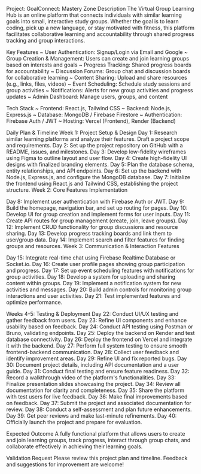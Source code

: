 Project: GoalConnect: Mastery Zone
Description
The Virtual Group Learning Hub is an online platform that connects individuals with similar learning goals into small, interactive study groups. Whether the goal is to learn coding, pick up a new language, or stay motivated with fitness, this platform facilitates collaborative learning and accountability through shared progress tracking and group interactions.

Key Features
~ User Authentication: Signup/Login via Email and Google
~ Group Creation & Management: Users can create and join learning groups based on interests and goals
~ Progress Tracking: Shared progress boards for accountability
~ Discussion Forums: Group chat and discussion boards for collaborative learning
~ Content Sharing: Upload and share resources (e.g., links, files, videos)
~ Event Scheduling: Schedule study sessions and group activities
~ Notifications: Alerts for new group activities and progress updates
~ Admin Dashboard: Manage users, groups, and content

Tech Stack
~ Frontend: React.js, Tailwind CSS
~ Backend: Node.js, Express.js
~ Database: MongoDB / Firebase Firestore
~ Authentication: Firebase Auth / JWT
~ Hosting: Vercel (Frontend), Render (Backend)

Daily Plan & Timeline
Week 1: Project Setup & Design
Day 1: Research similar learning platforms and analyze their features. Draft a project scope and requirements.
Day 2: Set up the project repository on GitHub with a README, issues, and milestones.
Day 3: Develop low-fidelity wireframes using Figma to outline layout and user flow.
Day 4: Create high-fidelity UI designs with finalized branding elements.
Day 5: Plan the database schema, entity relationships, and API endpoints.
Day 6: Set up the backend with Node.js, Express.js, and configure the MongoDB database.
Day 7: Initialize the frontend using React.js and Tailwind CSS, establishing the project structure.
Week 2: Core Features Implementation

Day 8: Implement user authentication with Firebase Auth or JWT.
Day 9: Build the homepage, navigation bar, and set up routing for pages.
Day 10: Develop UI for group creation and implement forms for user inputs.
Day 11: Create API routes for group management (create, join, leave groups).
Day 12: Implement CRUD functionality for group discussions and resource sharing.
Day 13: Develop progress tracking boards and link them to user/group data.
Day 14: Implement search and filter features for finding groups and resources.
Week 3: Communication & Interaction Features

Day 15: Integrate real-time chat using Firebase Realtime Database or Socket.io.
Day 16: Create user profile pages showing group participation and progress.
Day 17: Set up event scheduling features with notifications for group activities.
Day 18: Develop a system for uploading and sharing content within groups.
Day 19: Implement a notification system for new activities and messages.
Day 20: Build admin controls for monitoring group interactions and user activities.
Day 21: Test implemented features and optimize performance.

Weeks 4-5: Testing & Deployment
Day 22: Conduct UI/UX testing and gather feedback from users.
Day 23: Refine UI components and enhance usability based on feedback.
Day 24: Conduct API testing using Postman or Bruno, validating endpoints.
Day 25: Deploy the backend on Render and test database connectivity.
Day 26: Deploy the frontend on Vercel and integrate it with the backend.
Day 27: Perform full system testing to ensure smooth frontend-backend communication.
Day 28: Collect user feedback and identify improvement areas.
Day 29: Refine UI and fix reported bugs.
Day 30: Document project details, including API documentation and a user guide.
Day 31: Conduct final testing and ensure feature readiness.
Day 32: Record a walkthrough video of the platform's functionalities.
Day 33: Finalize presentation slides showcasing the project.
Day 34: Review all documentation for clarity and completeness.
Day 35: Share the platform with test users for live feedback.
Day 36: Make final improvements based on feedback.
Day 37: Submit the project and associated documentation for review.
Day 38: Conduct a self-assessment and plan future enhancements.
Day 39: Get peer reviews and make last-minute refinements.
Day 40: Officially launch the project and prepare for evaluation.


Expected Outcome
A fully functional platform that allows users to create and join learning groups, track progress, interact through group chats, and collaborate effectively in achieving their learning goals.

Validation Request
Please review this project plan and timeline. Feedback and suggestions for improvement are welcome!

